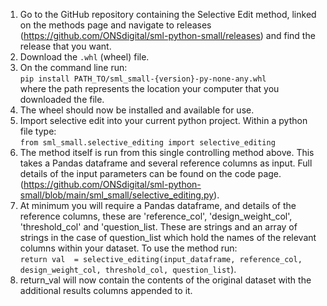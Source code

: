 1. Go to the GitHub repository containing the Selective Edit method, linked on the methods page and navigate to releases  (https://github.com/ONSdigital/sml-python-small/releases) and find the release that you want.
2. Download the `.whl` (wheel) file.
3. On the command line run:  
`pip install PATH_TO/sml_small-{version}-py-none-any.whl`  
where the path represents the location your computer that you downloaded the file.
4. The wheel should now be installed and available for use.
5. Import selective edit into your current python project. Within a python file type:  
`from sml_small.selective_editing import selective_editing`
6. The method itself is run from this single controlling method above. This takes a Pandas dataframe and several reference columns as input. Full details of the input parameters can be found on the code page. (https://github.com/ONSdigital/sml-python-small/blob/main/sml_small/selective_editing.py).
7. At minimum you will require a Pandas dataframe, and details of the reference columns, these are 'reference_col', 'design_weight_col', 'threshold_col' and 'question_list. These are strings and an array of strings in the case of question_list which hold the names of the relevant columns within your dataset. To use the method run:  
`return val  = selective_editing(input_dataframe, reference_col, design_weight_col, threshold_col, question_list`).
8. return_val will now contain the contents of the original dataset with the additional results columns appended to it.